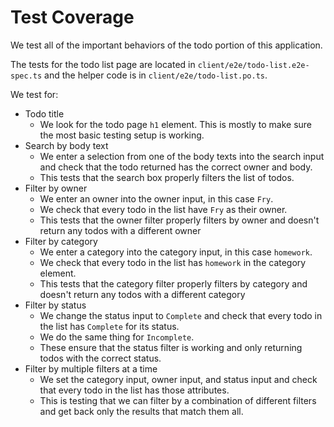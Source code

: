 # Test Coverage

We test all of the important behaviors of the todo portion of this application.

The tests for the todo list page are located in `client/e2e/todo-list.e2e-spec.ts` and the helper code is in `client/e2e/todo-list.po.ts`.

We test for:
- Todo title
  - We look for the todo page `h1` element. This is mostly to make sure the most basic testing setup is working.
- Search by body text
  - We enter a selection from one of the body texts into the search input and check that the todo returned has the correct owner and body.
  - This tests that the search box properly filters the list of todos.
- Filter by owner
  - We enter an owner into the owner input, in this case `Fry`.
  - We check that every todo in the list have `Fry` as their owner.
  - This tests that the owner filter properly filters by owner and doesn't return any todos with a different owner
- Filter by category
  - We enter a category into the category input, in this case `homework`.
  - We check that every todo in the list has `homework` in the category element.
  - This tests that the category filter properly filters by category and doesn't return any todos with a different category
- Filter by status
  - We change the status input to `Complete` and check that every todo in the list has `Complete` for its status.
  - We do the same thing for `Incomplete`.
  - These ensure that the status filter is working and only returning todos with the correct status.
- Filter by multiple filters at a time
  - We set the category input, owner input, and status input and check that every todo in the list has those attributes.
  - This is testing that we can filter by a combination of different filters and get back only the results that match them all.
